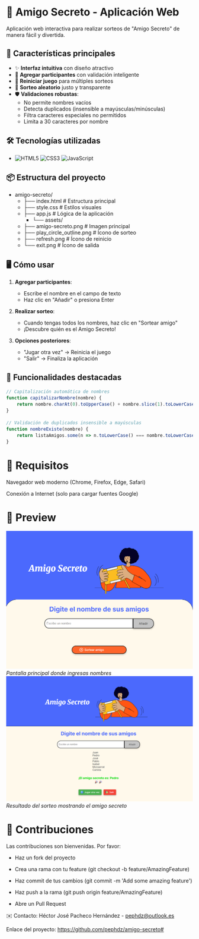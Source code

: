 # 🎄 Amigo Secreto - Aplicación Web

Aplicación web interactiva para realizar sorteos de "Amigo Secreto" de manera fácil y divertida.

## 🚀 Características principales

- ✨ **Interfaz intuitiva** con diseño atractivo
- 📝 **Agregar participantes** con validación inteligente
- 🔄 **Reiniciar juego** para múltiples sorteos
- 🎯 **Sorteo aleatorio** justo y transparente
- 🛡️ **Validaciones robustas**:
  - No permite nombres vacíos
  - Detecta duplicados (insensible a mayúsculas/minúsculas)
  - Filtra caracteres especiales no permitidos
  - Limita a 30 caracteres por nombre

## 🛠️ Tecnologías utilizadas

- ![HTML5](https://img.shields.io/badge/-HTML5-E34F26?logo=html5&logoColor=white)
 ![CSS3](https://img.shields.io/badge/-CSS3-1572B6?logo=css3&logoColor=white)
 ![JavaScript](https://img.shields.io/badge/-JavaScript-F7DF1E?logo=javascript&logoColor=black)

## 📦 Estructura del proyecto
+ amigo-secreto/
    + ├── index.html # Estructura principal
    + ├── style.css # Estilos visuales
    + ├── app.js # Lógica de la aplicación
      + └── assets/
    + ├── amigo-secreto.png # Imagen principal
    + ├── play_circle_outline.png # Ícono de sorteo
    + ├── refresh.png # Ícono de reinicio
    + └── exit.png # Ícono de salida
## 🖥️ Cómo usar

1. **Agregar participantes**:
   - Escribe el nombre en el campo de texto
   - Haz clic en "Añadir" o presiona Enter

2. **Realizar sorteo**:
   - Cuando tengas todos los nombres, haz clic en "Sortear amigo"
   - ¡Descubre quién es el Amigo Secreto!

3. **Opciones posteriores**:
   - "Jugar otra vez" → Reinicia el juego
   - "Salir" → Finaliza la aplicación

## 🌟 Funcionalidades destacadas

```javascript
// Capitalización automática de nombres
function capitalizarNombre(nombre) {
    return nombre.charAt(0).toUpperCase() + nombre.slice(1).toLowerCase();
}

// Validación de duplicados insensible a mayúsculas
function nombreExiste(nombre) {
    return listaAmigos.some(n => n.toLowerCase() === nombre.toLowerCase());
}
```
# 📌 Requisitos
Navegador web moderno (Chrome, Firefox, Edge, Safari)

Conexión a Internet (solo para cargar fuentes Google)

# 🎨 Preview
![Pantalla principal](./assets/as2.png)
*Pantalla principal donde ingresas nombres*
![Resultado del sorteo](./assets/as3.png)  
*Resultado del sorteo mostrando el amigo secreto*
# 🤝 Contribuciones
Las contribuciones son bienvenidas. Por favor:

+ Haz un fork del proyecto

- Crea una rama con tu feature (git checkout -b feature/AmazingFeature)

- Haz commit de tus cambios (git commit -m 'Add some amazing feature')

- Haz push a la rama (git push origin feature/AmazingFeature)

- Abre un Pull Request



✉️ Contacto: 
Héctor José Pacheco Hernández - pephdz@outlook.es

Enlace del proyecto: https://github.com/pephdz/amigo-secreto# 
